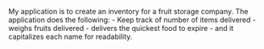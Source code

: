 My application is to create an inventory for a fruit storage company.
 The application does the following:
    - Keep track of number of items delivered
    - weighs fruits delivered
    - delivers the quickest food to expire
    - and it capitalizes each name for readability. 


